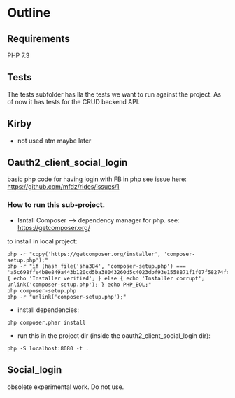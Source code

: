 # Outline

## Requirements

PHP 7.3

## Tests

The tests subfolder has lla the tests we want to run against the project.
As of now it has tests for the CRUD backend API.

## Kirby
- not used atm maybe later

## Oauth2_client_social_login

basic php code for having login with FB in php
see issue here: https://github.com/mfdz/rides/issues/1

### How to run this sub-project.

- Isntall Composer --> dependency manager for php.
 see: https://getcomposer.org/

to install in local project:

```
php -r "copy('https://getcomposer.org/installer', 'composer-setup.php');"
php -r "if (hash_file('sha384', 'composer-setup.php') === 'a5c698ffe4b8e849a443b120cd5ba38043260d5c4023dbf93e1558871f1f07f58274fc6f4c93bcfd858c6bd0775cd8d1') { echo 'Installer verified'; } else { echo 'Installer corrupt'; unlink('composer-setup.php'); } echo PHP_EOL;"
php composer-setup.php
php -r "unlink('composer-setup.php');"
```

- install dependencies:

`php composer.phar install`

- run this in the project dir (inside the oauth2_client_social_login dir):

`php -S localhost:8080 -t .`


## Social_login
obsolete experimental work. Do not use.